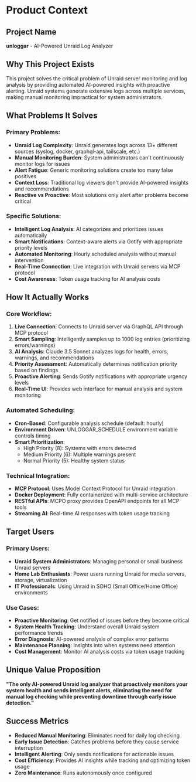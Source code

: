 # Product Context

## Project Name
**unloggar** - AI-Powered Unraid Log Analyzer

## Why This Project Exists
This project solves the critical problem of Unraid server monitoring and log analysis by providing automated AI-powered insights with proactive alerting. Unraid systems generate extensive logs across multiple services, making manual monitoring impractical for system administrators.

## What Problems It Solves

### **Primary Problems:**
- **Unraid Log Complexity**: Unraid generates logs across 13+ different sources (syslog, docker, graphql-api, tailscale, etc.)
- **Manual Monitoring Burden**: System administrators can't continuously monitor logs for issues
- **Alert Fatigue**: Generic monitoring solutions create too many false positives
- **Context Loss**: Traditional log viewers don't provide AI-powered insights and recommendations
- **Reactive vs Proactive**: Most solutions only alert after problems become critical

### **Specific Solutions:**
- **Intelligent Log Analysis**: AI categorizes and prioritizes issues automatically
- **Smart Notifications**: Context-aware alerts via Gotify with appropriate priority levels
- **Automated Monitoring**: Hourly scheduled analysis without manual intervention
- **Real-Time Connection**: Live integration with Unraid servers via MCP protocol
- **Cost Awareness**: Token usage tracking for AI analysis costs

## How It Actually Works

### **Core Workflow:**
1. **Live Connection**: Connects to Unraid server via GraphQL API through MCP protocol
2. **Smart Sampling**: Intelligently samples up to 1000 log entries (prioritizing errors/warnings)
3. **AI Analysis**: Claude 3.5 Sonnet analyzes logs for health, errors, warnings, and recommendations
4. **Priority Assessment**: Automatically determines notification priority based on findings
5. **Proactive Alerting**: Sends Gotify notifications with appropriate urgency levels
6. **Real-Time UI**: Provides web interface for manual analysis and system monitoring

### **Automated Scheduling:**
- **Cron-Based**: Configurable analysis schedule (default: hourly)
- **Environment Driven**: UNLOGGAR_SCHEDULE environment variable controls timing
- **Smart Prioritization**: 
  - High Priority (8): Systems with errors detected
  - Medium Priority (6): Multiple warnings present  
  - Normal Priority (5): Healthy system status

### **Technical Integration:**
- **MCP Protocol**: Uses Model Context Protocol for Unraid integration
- **Docker Deployment**: Fully containerized with multi-service architecture
- **RESTful APIs**: MCPO proxy provides OpenAPI endpoints for all MCP tools
- **Streaming AI**: Real-time AI responses with token usage tracking

## Target Users

### **Primary Users:**
- **Unraid System Administrators**: Managing personal or small business Unraid servers
- **Home Lab Enthusiasts**: Power users running Unraid for media servers, storage, virtualization
- **IT Professionals**: Using Unraid in SOHO (Small Office/Home Office) environments

### **Use Cases:**
- **Proactive Monitoring**: Get notified of issues before they become critical
- **System Health Tracking**: Understand overall Unraid system performance trends
- **Error Diagnosis**: AI-powered analysis of complex error patterns
- **Maintenance Planning**: Insights into when systems need attention
- **Cost Management**: Monitor AI analysis costs via token usage tracking

## Unique Value Proposition
**"The only AI-powered Unraid log analyzer that proactively monitors your system health and sends intelligent alerts, eliminating the need for manual log checking while preventing downtime through early issue detection."**

## Success Metrics
- **Reduced Manual Monitoring**: Eliminates need for daily log checking
- **Early Issue Detection**: Catches problems before they cause service interruption  
- **Intelligent Alerting**: Only sends notifications for actionable issues
- **Cost Efficiency**: Provides AI insights while tracking and optimizing token usage
- **Zero Maintenance**: Runs autonomously once configured 